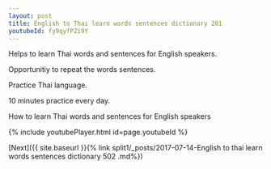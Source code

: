 ```yaml
---
layout: post
title: English to Thai learn words sentences dictionary 201 
youtubeId: fy9qyfPZi9Y
---
```

 
 
Helps to learn Thai words and sentences for English speakers.

Opportunitiy to repeat the words sentences. 

Practice Thai language. 
 
10 minutes practice every day. 
 
How to learn Thai words and sentences for English speakers 
 
{% include youtubePlayer.html id=page.youtubeId %}
 
 
[Next]({{ site.baseurl }}{% link  split1/_posts/2017-07-14-English to thai learn words sentences dictionary 502 .md%})
 
